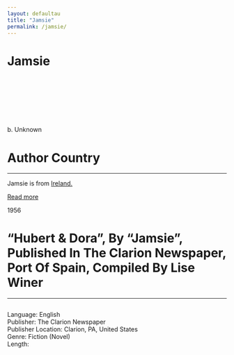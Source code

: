 ```yaml
---
layout: defaultau
title: "Jamsie"
permalink: /jamsie/
---
```

<!-- partial:index.partial.html -->
<div class="content">
    <h1>Jamsie</h1>
    <div class="quote">
        <div><img src="" class="logo"></div>
    </div>
    <div class="timeline">
        <div style="padding-bottom:100px;"></div>
        <div class="block">
            <div class="date right"><p class="right">b. Unknown</p></div>
            <div class="dot"></div>
            <div class="left first">
            <div class="author_country">
                <h1>Author Country</h1><hr>
            <div class="aclocation"> <p>Jamsie is from <a href="{{ site.baseurl }}/39">Ireland.</a></p></div>
              <div class="acreadmore">   <a href="NA" target="_blank">Read more</a> </div>
            </div>
            </div>
        </div>
        <div class="block">
            <div class="date left"><p class="left">1956</p></div>
            <div class="dot"></div>
            <div class="right">
                <h1>“Hubert & Dora”, By “Jamsie”, Published In The Clarion Newspaper, Port Of Spain, Compiled By Lise Winer</h1><hr>
                <p><img src=""></p>
                <p>
                Language: English<br>
                Publisher: The Clarion Newspaper<br>
                Publisher Location: Clarion, PA, United States<br>
                Genre: Fiction (Novel)<br>
                Length: <br>
                </p>
            </div>
        </div>
  <!-- partial -->
<script src='https://cdnjs.cloudflare.com/ajax/libs/jquery/3.1.1/jquery.min.js'></script><script  src="{{ site.baseurl }}/assets/js/authorscript.js"></script>